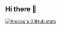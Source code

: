 ## Hi there 👋
[![Anurag's GitHub stats](https://github-readme-stats.vercel.app/api?username=Timv29)](https://github.com/anuraghazra/github-readme-stats)
